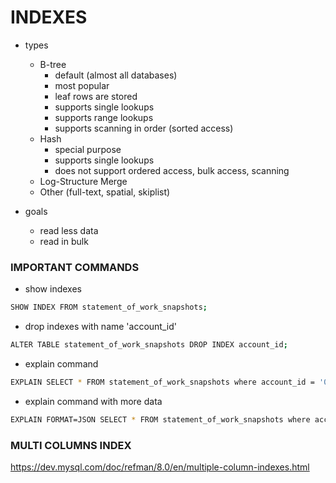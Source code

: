 # INDEXES #
* types
    * B-tree 
        * default (almost all databases)
        * most popular
        * leaf rows are stored 
        * supports single lookups
        * supports range lookups
        * supports scanning in order (sorted access)
    * Hash
        * special purpose
        * supports single lookups
        * does not support ordered access, bulk access, scanning
    * Log-Structure Merge
    * Other (full-text, spatial, skiplist)
 

* goals
    * read less data
    * read in bulk
    
### IMPORTANT COMMANDS ###
* show indexes
```bash
SHOW INDEX FROM statement_of_work_snapshots;
```

* drop indexes with name 'account_id'
```bash
ALTER TABLE statement_of_work_snapshots DROP INDEX account_id;
```

* explain command
```bash
EXPLAIN SELECT * FROM statement_of_work_snapshots where account_id = '0000000001';
```

* explain command with more data 
```bash
EXPLAIN FORMAT=JSON SELECT * FROM statement_of_work_snapshots where account_id = '0000000001';
```

### MULTI COLUMNS INDEX ###
https://dev.mysql.com/doc/refman/8.0/en/multiple-column-indexes.html    